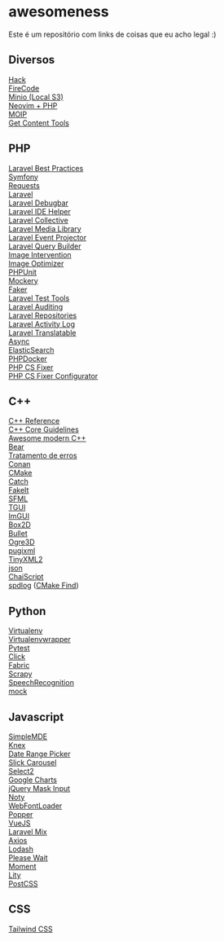 # awesomeness

Este é um repositório com links de coisas que eu acho legal :)

## Diversos

[Hack](https://github.com/source-foundry/Hack)<br>
[FireCode](https://github.com/tonsky/FiraCode)<br>
[Minio (Local S3)](https://github.com/minio/minio)<br>
[Neovim + PHP](http://kushellig.de/neovim-php-ide/)<br>
[MOIP](https://moip.com.br/)<br>
[Get Content Tools](http://getcontenttools.com/)

## PHP

[Laravel Best Practices](https://github.com/alexeymezenin/laravel-best-practices)<br>
[Symfony](https://symfony.com/)<br>
[Requests](http://requests.ryanmccue.info/)<br>
[Laravel](https://laravel.com/)<br>
[Laravel Debugbar](https://github.com/barryvdh/laravel-debugbar)<br>
[Laravel IDE Helper](https://github.com/barryvdh/laravel-ide-helper)<br>
[Laravel Collective](https://laravelcollective.com/)<br>
[Laravel Media Library](https://github.com/spatie/laravel-medialibrary)<br>
[Laravel Event Projector](https://github.com/spatie/laravel-event-projector)<br>
[Laravel Query Builder](https://github.com/spatie/laravel-query-builder)<br>
[Image Intervention](http://image.intervention.io/)<br>
[Image Optimizer](https://github.com/spatie/image-optimizer)<br>
[PHPUnit](https://phpunit.de/)<br>
[Mockery](https://github.com/mockery/mockery)<br>
[Faker](https://github.com/fzaninotto/Faker)<br>
[Laravel Test Tools](https://chrome.google.com/webstore/detail/laravel-testtools/ddieaepnbjhgcbddafciempnibnfnakl?hl=en)<br>
[Laravel Auditing](https://github.com/owen-it/laravel-auditing)<br>
[Laravel Repositories](https://github.com/bosnadev/repository)<br>
[Laravel Activity Log](https://github.com/spatie/laravel-activitylog)<br>
[Laravel Translatable](https://github.com/spatie/laravel-translatable)<br>
[Async](https://github.com/spatie/async)<br>
[ElasticSearch](https://github.com/babenkoivan/scout-elasticsearch-driver)<br>
[PHPDocker](https://phpdocker.io)<br>
[PHP CS Fixer](https://github.com/FriendsOfPHP/PHP-CS-Fixer)<br>
[PHP CS Fixer Configurator](https://mlocati.github.io/php-cs-fixer-configurator/)

## C++

[C++ Reference](http://en.cppreference.com/w/cpp)<br>
[C++ Core Guidelines](https://github.com/isocpp/CppCoreGuidelines)<br>
[Awesome modern C++](https://github.com/rigtorp/awesome-modern-cpp)<br>
[Bear](https://github.com/rizsotto/Bear)<br>
[Tratamento de erros](https://hackernoon.com/error-handling-in-c-or-why-you-should-use-eithers-in-favor-of-exceptions-and-error-codes-f0640912eb45)<br>
[Conan](https://conan.io/)<br>
[CMake](https://cmake.org/)<br>
[Catch](https://github.com/catchorg/Catch2)<br>
[FakeIt](https://github.com/eranpeer/FakeIt)<br>
[SFML](http://www.sfml-dev.org/)<br>
[TGUI](https://tgui.eu/)<br>
[ImGUI](https://github.com/ocornut/imgui)<br>
[Box2D](http://box2d.org/)<br>
[Bullet](http://bulletphysics.org/wordpress/)<br>
[Ogre3D](http://www.ogre3d.org/)<br>
[pugixml](https://pugixml.org/)<br>
[TinyXML2](https://github.com/leethomason/tinyxml2)<br>
[json](https://github.com/nlohmann/json)<br>
[ChaiScript](https://github.com/ChaiScript/ChaiScript)<br>
[spdlog](https://github.com/gabime/spdlog) ([CMake Find](https://github.com/gnzlbg/hm3/blob/master/cmake/Findspdlog.cmake))

## Python

[Virtualenv](https://virtualenv.pypa.io/en/stable/)<br>
[Virtualenvwrapper](https://virtualenvwrapper.readthedocs.io/en/latest/)<br>
[Pytest](https://docs.pytest.org/en/latest/)<br>
[Click](http://click.pocoo.org/)<br>
[Fabric](http://www.fabfile.org/)<br>
[Scrapy](https://scrapy.org/)<br>
[SpeechRecognition](https://pypi.python.org/pypi/SpeechRecognition/)<br>
[mock](https://docs.python.org/3/library/unittest.mock.html)

## Javascript

[SimpleMDE](https://simplemde.com/)<br>
[Knex](https://knexjs.org)<br>
[Date Range Picker](http://www.daterangepicker.com/)<br>
[Slick Carousel](http://kenwheeler.github.io/slick/)<br>
[Select2](https://select2.org/)<br>
[Google Charts](https://developers.google.com/chart/)<br>
[jQuery Mask Input](https://igorescobar.github.io/jQuery-Mask-Plugin/)<br>
[Noty](https://ned.im/noty/)<br>
[WebFontLoader](https://github.com/typekit/webfontloader)<br>
[Popper](https://popper.js.org/)<br>
[VueJS](https://vuejs.org/)<br>
[Laravel Mix](https://github.com/JeffreyWay/laravel-mix)<br>
[Axios](https://github.com/axios/axios)<br>
[Lodash](https://lodash.com/)<br>
[Please Wait](http://pathgather.github.io/please-wait/)<br>
[Moment](https://momentjs.com/)<br>
[Lity](https://sorgalla.com/lity/)<br>
[PostCSS](https://postcss.org/)

## CSS

[Tailwind CSS](https://tailwindcss.com/)
